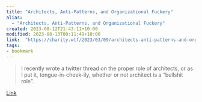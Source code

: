 ```yaml
---
title: "Architects, Anti-Patterns, and Organizational Fuckery"
alias:
  - "Architects, Anti-Patterns, and Organizational Fuckery"
created: 2023-08-12T21:43:11+10:00
modified: 2023-08-13T00:11:49+10:00
link:  "https://charity.wtf/2023/03/09/architects-anti-patterns-and-organizational-fuckery/"
tags:
- bookmark
---
```


> I recently wrote a twitter thread on the proper role of architects, or as I put it, tongue-in-cheek-ily, whether or not architect is a “bullshit role”.

[Link](https://charity.wtf/2023/03/09/architects-anti-patterns-and-organizational-fuckery/)